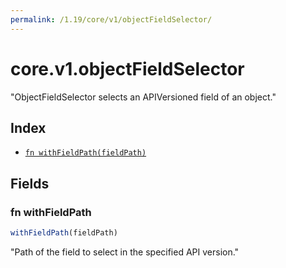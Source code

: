 ```yaml
---
permalink: /1.19/core/v1/objectFieldSelector/
---
```


# core.v1.objectFieldSelector

"ObjectFieldSelector selects an APIVersioned field of an object."

## Index

* [`fn withFieldPath(fieldPath)`](#fn-withfieldpath)

## Fields

### fn withFieldPath

```ts
withFieldPath(fieldPath)
```

"Path of the field to select in the specified API version."